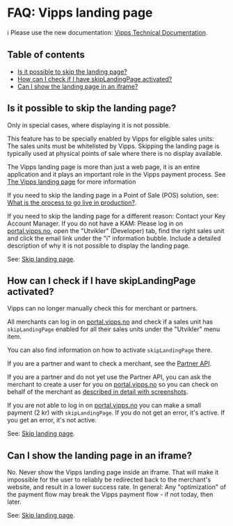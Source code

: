 <!-- START_METADATA
---
title: "FAQ: Vipps landing page"
sidebar_label: Vipps landing page
sidebar_position: 90
pagination_next: null
pagination_prev: null
---
END_METADATA -->

# FAQ: Vipps landing page

<!-- START_COMMENT -->

ℹ️ Please use the new documentation:
[Vipps Technical Documentation](https://vippsas.github.io/vipps-developer-docs/).

## Table of contents

* [Is it possible to skip the landing page?](#is-it-possible-to-skip-the-landing-page)
* [How can I check if I have skipLandingPage activated?](#how-can-i-check-if-i-have-skiplandingpage-activated)
* [Can I show the landing page in an iframe?](#can-i-show-the-landing-page-in-an-iframe)

<!-- END_COMMENT -->

## Is it possible to skip the landing page?

Only in special cases, where displaying it is not possible.

This feature has to be specially enabled by Vipps for eligible sales units:
The sales units must be whitelisted by Vipps.
Skipping the landing page is typically used at physical points of sale
where there is no display available.

The Vipps landing page is more than just a web page, it is an entire
application and it plays an important role in the Vipps payment process.
See
[The Vipps landing page](../common-topics/vipps-landing-page.md)
for more information

If you need to skip the landing page in a Point of Sale (POS) solution, see:
[What is the process to go live in production?](pos-integrations-faq.md#what-is-the-process-to-go-live-in-production).

If you need to skip the landing page for a different reason:
Contact your Key Account Manager. If you do not have a KAM:
Please log in on
[portal.vipps.no](https://portal.vipps.no),
open the "Utvikler" (Developer) tab,
find the right sales unit and
click the email link under the "i" information bubble.
Include a detailed description of why it is not possible to display the landing page.

See:
[Skip landing page](../common-topics/vipps-landing-page.md#skip-landing-page).

## How can I check if I have skipLandingPage activated?

Vipps can no longer manually check this for merchant or partners.

All merchants can log in on
[portal.vipps.no](https://portal.vipps.no)
and check if a sales unit has `skipLandingPage` enabled
for all their sales units under the "Utvikler" menu item.

You can also find information on how to activate `skipLandingPage` there.

If you are a partner and want to check a merchant, see the
[Partner API](https://vippsas.github.io/vipps-developer-docs/docs/APIs/partner-api).

If you are a partner and do not yet use the Partner API, you can ask the
merchant to create a user for you on
[portal.vipps.no](https://portal.vipps.no)
so you can check on behalf of the merchant as
[described in detail with screenshots](https://vippsas.github.io/vipps-developer-docs/docs/vipps-partner/add-portal-user).

If you are not able to log in on
[portal.vipps.no](https://portal.vipps.no)
you can make a small payment (2 kr)
with `skipLandingPage`.
If you do not get an error, it's active.
If you get an error, it's not active.

See:
[Skip landing page](../common-topics/vipps-landing-page.md#skip-landing-page).

## Can I show the landing page in an iframe?

No. Never show the Vipps landing page inside an iframe. That will make it
impossible for the user to reliably be redirected back to the merchant's website,
and result in a lower success rate. In general: Any "optimization" of the payment
flow may break the Vipps payment flow - if not today, then later.

See:
[Skip landing page](../common-topics/vipps-landing-page.md#skip-landing-page).
